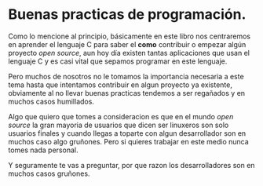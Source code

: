 # Buenas practicas de programación.
Como lo mencione al principio, básicamente en este libro nos centraremos en aprender el lenguaje C para saber el **como** contribuir o empezar algún proyecto *open source*, aun hoy día existen tantas aplicaciones que usan el lenguaje C y es casi vital que sepamos programar en este lenguaje.

Pero muchos de nosotros no le tomamos la importancia necesaria a este tema hasta que intentamos contribuir en algun proyecto ya existente, obviamente al no llevar buenas practicas tendemos a ser regañados y en muchos casos humillados.

Algo que quiero que tomes a consideracion es que en el mundo *open source* la gran mayoria de usuarios que dicen ser linuxeros son solo usuarios finales y cuando llegas a toparte con algun desarrollador son en muchos caso algo gruñones. Pero si quieres trabajar en este medio nunca tomes nada personal.

Y seguramente te vas a preguntar, por que razon los desarrolladores son en muchos casos gruñones.